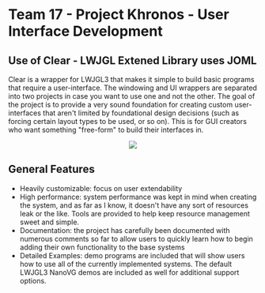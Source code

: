 # Team 17 - Project Khronos - User Interface Development 
## Use of Clear - LWJGL Extened Library uses JOML 
Clear is a wrapper for LWJGL3 that makes it simple to build basic programs that require a user-interface. The windowing and UI wrappers are separated into two projects in case you want to use one and not the other. The goal of the project is to provide a very sound foundation for creating custom user-interfaces that aren't limited by foundational design decisions (such as forcing certain layout types to be used, or so on). This is for GUI creators who want something "free-form" to build their interfaces in.

<p align="center">
  <img src="https://user-images.githubusercontent.com/6147299/53410619-f24dd280-3989-11e9-91dd-5c653870fc59.png">
</p>

## General Features
- Heavily customizable: focus on user extendability
- High performance: system performance was kept in mind when creating the system, and as far as I know, it doesn't have any sort of resources leak or the like. Tools are provided to help keep resource management sweet and simple.
- Documentation: the project has carefully been documented with numerous comments so far to allow users to quickly learn how to begin adding their own functionality to the base systems
- Detailed Examples: demo programs are included that will show users how to use all of the currently implemented systems. The default LWJGL3 NanoVG demos are included as well for additional support options.
